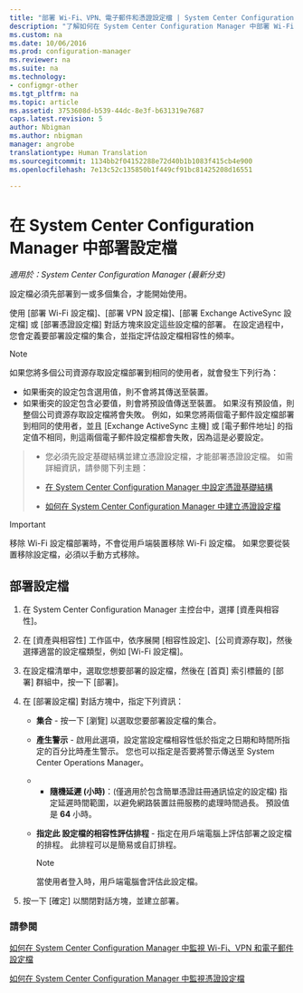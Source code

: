 ```yaml
---
title: "部署 Wi-Fi、VPN、電子郵件和憑證設定檔 | System Center Configuration Manager"
description: "了解如何在 System Center Configuration Manager 中部署 Wi-Fi、VPN、電子郵件和憑證設定檔。"
ms.custom: na
ms.date: 10/06/2016
ms.prod: configuration-manager
ms.reviewer: na
ms.suite: na
ms.technology:
- configmgr-other
ms.tgt_pltfrm: na
ms.topic: article
ms.assetid: 3753608d-b539-44dc-8e3f-b631319e7687
caps.latest.revision: 5
author: Nbigman
ms.author: nbigman
manager: angrobe
translationtype: Human Translation
ms.sourcegitcommit: 1134bb2f04152288e72d40b1b1083f415cb4e900
ms.openlocfilehash: 7e13c52c135850b1f449cf91bc81425208d16551

---
```

# <a name="deploy-profiles-in-system-center-configuration-manager"></a>在 System Center Configuration Manager 中部署設定檔

*適用於：System Center Configuration Manager (最新分支)*

設定檔必須先部署到一或多個集合，才能開始使用。  

 使用 [部署 Wi-Fi 設定檔]、[部署 VPN 設定檔]、[部署 Exchange ActiveSync 設定檔] 或 [部署憑證設定檔] 對話方塊來設定這些設定檔的部署。 在設定過程中，您會定義要部署設定檔的集合，並指定評估設定檔相容性的頻率。  

> [!NOTE]  
>  如果您將多個公司資源存取設定檔部署到相同的使用者，就會發生下列行為：  
>   
>  -   如果衝突的設定包含選用值，則不會將其傳送至裝置。  
> -   如果衝突的設定包含必要值，則會將預設值傳送至裝置。 如果沒有預設值，則整個公司資源存取設定檔將會失敗。 例如，如果您將兩個電子郵件設定檔部署到相同的使用者，並且 [Exchange ActiveSync 主機]  或 [電子郵件地址]  的指定值不相同，則這兩個電子郵件設定檔都會失敗，因為這是必要設定。  

> -   您必須先設定基礎結構並建立憑證設定檔，才能部署憑證設定檔。 如需詳細資訊，請參閱下列主題：  
>   
>  -   [在 System Center Configuration Manager 中設定憑證基礎結構](certificate-infrastructure.md)  
> -   [如何在 System Center Configuration Manager 中建立憑證設定檔](create-certificate-profiles.md)    

> [!IMPORTANT]  
>  移除 Wi-Fi 設定檔部署時，不會從用戶端裝置移除 Wi-Fi 設定檔。 如果您要從裝置移除設定檔，必須以手動方式移除。
>   

## <a name="deploying-profiles"></a>部署設定檔  


1.  在 System Center Configuration Manager 主控台中，選擇 [資產與相容性]。  

2.  在 [資產與相容性] 工作區中，依序展開 [相容性設定]、[公司資源存取]，然後選擇適當的設定檔類型，例如 [Wi-Fi 設定檔]。  

3.  在設定檔清單中，選取您想要部署的設定檔，然後在 [首頁] 索引標籤的 [部署] 群組中，按一下 [部署]。  

4.  在 [部署設定檔] 對話方塊中，指定下列資訊：  

    -   **集合** - 按一下 [瀏覽] 以選取您要部署設定檔的集合。  

    -   **產生警示** - 啟用此選項，設定當設定檔相容性低於指定之日期和時間所指定的百分比時產生警示。 您也可以指定是否要將警示傳送至 System Center Operations Manager。  

    -   -   **隨機延遲 (小時)**：(僅適用於包含簡單憑證註冊通訊協定的設定檔) 指定延遲時間範圍，以避免網路裝置註冊服務的處理時間過長。 預設值是 **64** 小時。  

    -   **指定此 <type> 設定檔的相容性評估排程** - 指定在用戶端電腦上評估部署之設定檔的排程。 此排程可以是簡易或自訂排程。  

        > [!NOTE]  
        >  當使用者登入時，用戶端電腦會評估此設定檔。  

5.  按一下 [確定] 以關閉對話方塊，並建立部署。

### <a name="see-also"></a>請參閱  

[如何在 System Center Configuration Manager 中監視 Wi-Fi、VPN 和電子郵件設定檔](monitor-wifi-email-vpn-profiles.md)

[如何在 System Center Configuration Manager 中監視憑證設定檔](monitor-certificate-profiles.md)



<!--HONumber=Nov16_HO1-->


